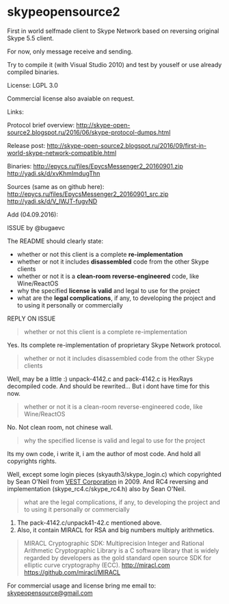 # skypeopensource2

First in world selfmade client to Skype Network based on reversing original Skype 5.5 client.

For now, only message receive and sending.

Try to compile it (with Visual Studio 2010) and test by youself or use already compiled binaries.

License:
LGPL 3.0 

Commercial license also avaiable on request.

Links:

Protocol brief overview: 
http://skype-open-source2.blogspot.ru/2016/06/skype-protocol-dumps.html

Release post: 
http://skype-open-source2.blogspot.ru/2016/09/first-in-world-skype-network-compatible.html

Binaries:
http://epycs.ru/files/EpycsMessenger2_20160901.zip
http://yadi.sk/d/xvKhmImdugThn

Sources (same as on github here):
http://epycs.ru/files/EpycsMessenger2_20160901_src.zip
http://yadi.sk/d/V_IWJT-fugvND


Add (04.09.2016):

ISSUE by @bugaevc

The README should clearly state:
*  whether or not this client is a complete **re-implementation**
* whether or not it includes **disassembled** code from the other Skype clients
* whether or not it is a **clean-room reverse-engineered** code, like Wine/ReactOS
* why the specified **license is valid** and legal to use for the project
* what are the **legal complications**, if any, to developing the project and to using it personally or commercially

REPLY ON ISSUE

> whether or not this client is a complete re-implementation

Yes. Its complete re-implementation of proprietary Skype Network protocol.

> whether or not it includes disassembled code from the other Skype clients

Well, may be a little :) unpack-4142.c and pack-4142.c is HexRays decompiled code. And should be rewrited... But i dont have time for this now.

> whether or not it is a clean-room reverse-engineered code, like Wine/ReactOS

No. Not clean room, not chinese wall.

> why the specified license is valid and legal to use for the project

Its my own code, i write it, i am the author of most code. And hold all copyrights rights.

Well, except some login pieces (skyauth3/skype_login.c) which copyrighted by Sean O'Neil from [VEST Corporation](https://en.wikipedia.org/wiki/VEST) in 2009. And RC4 reversing and implementation (skype_rc4.c/skype_rc4.h) also by Sean O'Neil.

> what are the legal complications, if any, to developing the project and to using it personally or commercially

1) The pack-4142.c/unpack41-42.c mentioned above. 
2) Also, it contain MIRACL for RSA and big numbers multiply arithmetics. 

> MIRACL Cryptographic SDK: Multiprecision Integer and Rational Arithmetic Cryptographic Library is a C software library that is widely regarded by developers as the gold standard open source SDK for elliptic curve cryptography (ECC). http://miracl.com https://github.com/miracl/MIRACL

For commercial usage and license bring me email to: skypeopensource@gmail.com



